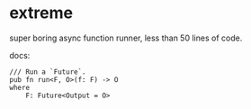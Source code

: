 # extreme

super boring async function runner, less than 50 lines of code.

docs:

```
/// Run a `Future`.
pub fn run<F, O>(f: F) -> O
where
    F: Future<Output = O>
```
